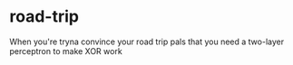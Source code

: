 # road-trip
When you're tryna convince your road trip pals that you need a two-layer perceptron to make XOR work
